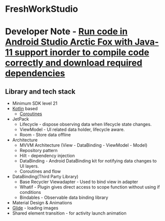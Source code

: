 # FreshWorkStudio

# Developer Note - [Run code in Android Studio Arctic Fox with Java-11 support inorder to compile code correctly and download required dependencies](https://developer.android.com/studio)

## Library and tech stack

- Minimum SDK level 21
- [Kotlin](https://kotlinlang.org/) based
    + [Coroutines](https://github.com/Kotlin/kotlinx.coroutines)
- JetPack
    - Lifecycle - dispose observing data when lifecycle state changes.
    - ViewModel - UI related data holder, lifecycle aware.
    - Room - Store data offline
- Architecture
    - MVVM Architecture (View - DataBinding - ViewModel - Model)
    - Repository pattern
    - Hilt - dependency injection
    - DataBinding - Android DataBinding kit for notifying data changes to UI layers.
    - Coroutines and flow
- DataBinding(Third Party Library)
    - Base Recycler Viewadapter - Used to bind view in adapter
    - Whatif - Plugin gives direct access to scope function without using if conditions
    - Bindables - Observable data binding library
- Material Design & Animations
- [Glide](https://github.com/bumptech/glide) - loading images
- Shared element transition - for activity launch animation
